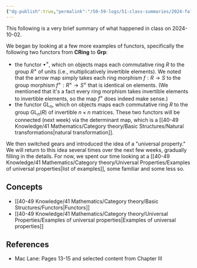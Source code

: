 ```yaml
---
{"dg-publish":true,"permalink":"/50-59-logs/51-class-summaries/2024-fall/math-561/2024-10/2024-10-01/","updated":"2024-10-02T11:27:25-07:00"}
---
```


This following is a very brief summary of what happened in class on 2024-10-02.

We began by looking at a few more examples of functors, specifically the following two functors from $\mathbf{CRing}$ to $\textbf{Grp}$:
- the functor $\bullet^{\times}$, which on objects maps each commutative ring $R$ to the group $R^{\times}$ of units (i.e., multiplicatively invertible elements). We noted that the arrow map simply takes each ring morphism $f:R\to S$ to the group morphism $f^{\times}:R^{\times}\to S^{\times}$ that is identical on elements. (We mentioned that it's a fact every ring morphism takes invertible elements to invertible elements, so the map $f^{\times}$ does indeed make sense.)
- the functor $\operatorname{GL}_n$, which on objects maps each commutative ring $R$ to the group $\operatorname{GL}_n(R)$ of invertible $n\times n$ matrices.
These two functors will be connected (next week) via the determinant map, which is a [[40-49 Knowledge/41 Mathematics/Category theory/Basic Structures/Natural transformations\|natural transformation]].

We then switched gears and introduced the idea of a "universal property." We will return to this idea several times over the next few weeks, gradually filling in the details. For now, we spent our time looking at a [[40-49 Knowledge/41 Mathematics/Category theory/Universal Properties/Examples of universal properties\|list of examples]], some familiar and some less so.
## Concepts

- [[40-49 Knowledge/41 Mathematics/Category theory/Basic Structures/Functors\|Functors]]
- [[40-49 Knowledge/41 Mathematics/Category theory/Universal Properties/Examples of universal properties\|Examples of universal properties]]

## References

- Mac Lane: Pages 13-15 and selected content from Chapter III